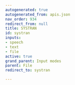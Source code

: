 ```yaml
---
autogenerated: true
autogenerated_from: apis.json
nav_order: 934
redirect_from: null
title: SYSTRAN
id: systran
inputs:
- speech
- text
- file
active: true
grand_parent: Input modes
parent: File
redirect_to: systran

---
```


